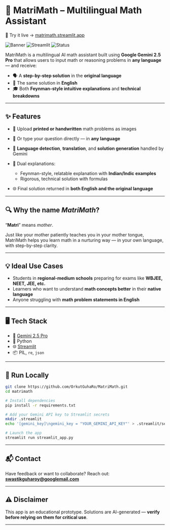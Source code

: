 
# 🧠 MatriMath – Multilingual Math Assistant


🎯 Try it live -> [matrimath.streamlit.app](https://matrimath.streamlit.app/)


![Banner](https://img.shields.io/badge/Gemini%202.5%20Pro-Google-brightgreen) ![Streamlit](https://img.shields.io/badge/Built%20with-Streamlit-orange) ![Status](https://img.shields.io/badge/Status-Experimental-yellow)

MatriMath is a multilingual AI math assistant built using **Google Gemini 2.5 Pro** that allows users to input math or reasoning problems in **any language** — and receive:

* 🗣️ A **step-by-step solution** in the **original language**
* 📘 The same solution in **English**
* 🎓 Both **Feynman-style intuitive explanations** and **technical breakdowns**

---

## ✨ Features

* 📸 Upload **printed or handwritten** math problems as images
* 📝 Or type your question directly — in **any language**
* 🔁 **Language detection**, **translation**, and **solution generation** handled by Gemini
* 🎯 Dual explanations:

  * Feynman-style, relatable explanation with **Indian/Indic examples**
  * Rigorous, technical solution with formulas
* 🌐 Final solution returned in **both English and the original language**

---

## 🔍 Why the name *MatriMath*?

“**Matri**” means *mother*.

Just like your mother patiently teaches you in your mother tongue, MatriMath helps you learn math in a nurturing way — in your own language, with step-by-step clarity.

---

## 💡 Ideal Use Cases

* Students in **regional-medium schools** preparing for exams like **WBJEE, NEET, JEE, etc.**
* Learners who want to understand **math concepts better** in their **native language**
* Anyone struggling with **math problem statements in English**

---

## 🖥️ Tech Stack

* 🧠 [Gemini 2.5 Pro]((https://ai.google.dev/gemini-api/docs/models#gemini-2.5-pro))
* 🧰 Python
* 🌐 [Streamlit](https://streamlit.io/)
* 📦 PIL, `re`, `json`

---

## 🚀 Run Locally

```bash
git clone https://github.com/OrkutGuhaRo/MatriMath.git
cd matrimath

# Install dependencies
pip install -r requirements.txt

# Add your Gemini API key to Streamlit secrets
mkdir .streamlit
echo '[gemini_key]\ngemini_key = "YOUR_GEMINI_API_KEY"' > .streamlit/secrets.toml

# Launch the app
streamlit run streamlit_app.py
```

---

## 📬 Contact

Have feedback or want to collaborate?
Reach out: **[swastikguharoy@googlemail.com](mailto:swastikguharoy@googlemail.com)**

---

## ⚠️ Disclaimer

This app is an educational prototype.
Solutions are AI-generated — **verify before relying on them for critical use**.

---
